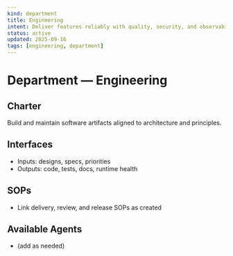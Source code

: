 ```yaml
---
kind: department
title: Engineering
intent: Deliver features reliably with quality, security, and observability
status: active
updated: 2025-09-16
tags: [engineering, department]
---
```


# Department — Engineering

## Charter
Build and maintain software artifacts aligned to architecture and principles.

## Interfaces
- Inputs: designs, specs, priorities
- Outputs: code, tests, docs, runtime health

## SOPs
- Link delivery, review, and release SOPs as created

## Available Agents
- (add as needed)

